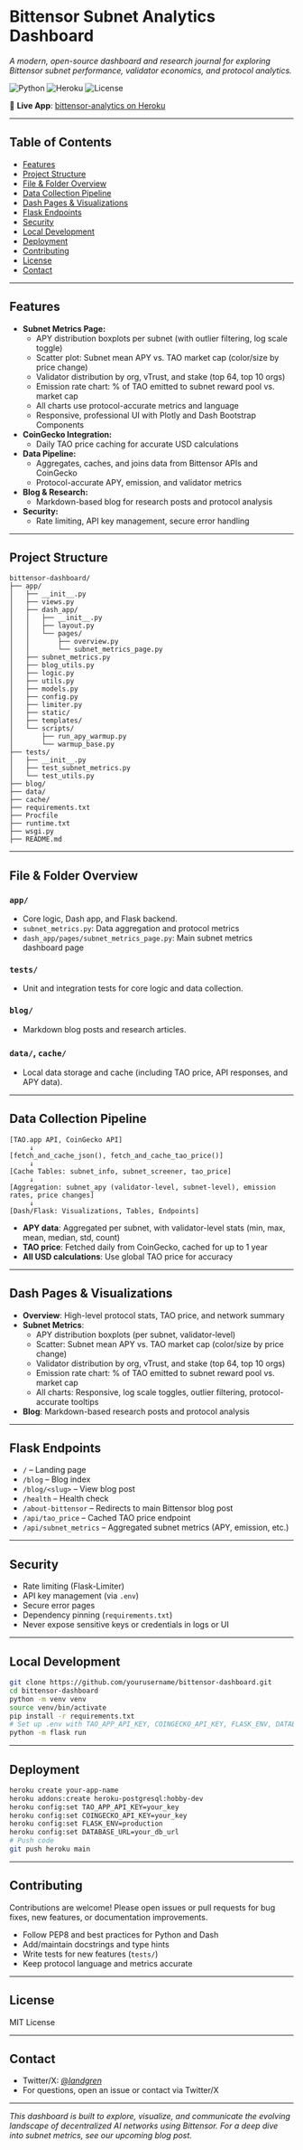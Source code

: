 # Bittensor Subnet Analytics Dashboard

_A modern, open-source dashboard and research journal for exploring Bittensor subnet performance, validator economics, and protocol analytics._

![Python](https://img.shields.io/badge/python-3.11-blue)
![Heroku](https://img.shields.io/badge/deployed-Heroku-green)
![License](https://img.shields.io/badge/license-MIT-blue)

🔗 **Live App**: [bittensor-analytics on Heroku](https://bittensor-analytics-03fff415a1ae.herokuapp.com/)

---

## Table of Contents

- [Features](#features)
- [Project Structure](#project-structure)
- [File & Folder Overview](#file--folder-overview)
- [Data Collection Pipeline](#data-collection-pipeline)
- [Dash Pages & Visualizations](#dash-pages--visualizations)
- [Flask Endpoints](#flask-endpoints)
- [Security](#security)
- [Local Development](#local-development)
- [Deployment](#deployment)
- [Contributing](#contributing)
- [License](#license)
- [Contact](#contact)

---

## Features

- **Subnet Metrics Page:**
  - APY distribution boxplots per subnet (with outlier filtering, log scale toggle)
  - Scatter plot: Subnet mean APY vs. TAO market cap (color/size by price change)
  - Validator distribution by org, vTrust, and stake (top 64, top 10 orgs)
  - Emission rate chart: % of TAO emitted to subnet reward pool vs. market cap
  - All charts use protocol-accurate metrics and language
  - Responsive, professional UI with Plotly and Dash Bootstrap Components
- **CoinGecko Integration:**
  - Daily TAO price caching for accurate USD calculations
- **Data Pipeline:**
  - Aggregates, caches, and joins data from Bittensor APIs and CoinGecko
  - Protocol-accurate APY, emission, and validator metrics
- **Blog & Research:**
  - Markdown-based blog for research posts and protocol analysis
- **Security:**
  - Rate limiting, API key management, secure error handling

---

## Project Structure

```
bittensor-dashboard/
├── app/
│   ├── __init__.py
│   ├── views.py
│   ├── dash_app/
│   │   ├── __init__.py
│   │   ├── layout.py
│   │   └── pages/
│   │       ├── overview.py
│   │       └── subnet_metrics_page.py
│   ├── subnet_metrics.py
│   ├── blog_utils.py
│   ├── logic.py
│   ├── utils.py
│   ├── models.py
│   ├── config.py
│   ├── limiter.py
│   ├── static/
│   ├── templates/
│   └── scripts/
│       ├── run_apy_warmup.py
│       └── warmup_base.py
├── tests/
│   ├── __init__.py
│   ├── test_subnet_metrics.py
│   └── test_utils.py
├── blog/
├── data/
├── cache/
├── requirements.txt
├── Procfile
├── runtime.txt
├── wsgi.py
├── README.md
```

---

## File & Folder Overview

### `app/`
- Core logic, Dash app, and Flask backend.
- `subnet_metrics.py`: Data aggregation and protocol metrics
- `dash_app/pages/subnet_metrics_page.py`: Main subnet metrics dashboard page

### `tests/`
- Unit and integration tests for core logic and data collection.

### `blog/`
- Markdown blog posts and research articles.

### `data/`, `cache/`
- Local data storage and cache (including TAO price, API responses, and APY data).

---

## Data Collection Pipeline

```
[TAO.app API, CoinGecko API]
     ↓
[fetch_and_cache_json(), fetch_and_cache_tao_price()]
     ↓
[Cache Tables: subnet_info, subnet_screener, tao_price]
     ↓
[Aggregation: subnet_apy (validator-level, subnet-level), emission rates, price changes]
     ↓
[Dash/Flask: Visualizations, Tables, Endpoints]
```
- **APY data**: Aggregated per subnet, with validator-level stats (min, max, mean, median, std, count)
- **TAO price**: Fetched daily from CoinGecko, cached for up to 1 year
- **All USD calculations**: Use global TAO price for accuracy

---

## Dash Pages & Visualizations

- **Overview**: High-level protocol stats, TAO price, and network summary
- **Subnet Metrics**:
  - APY distribution boxplots (per subnet, validator-level)
  - Scatter: Subnet mean APY vs. TAO market cap (color/size by price change)
  - Validator distribution by org, vTrust, and stake (top 64, top 10 orgs)
  - Emission rate chart: % of TAO emitted to subnet reward pool vs. market cap
  - All charts: Responsive, log scale toggles, outlier filtering, protocol-accurate tooltips
- **Blog**: Markdown-based research posts and protocol analysis

---

## Flask Endpoints

- `/` – Landing page
- `/blog` – Blog index
- `/blog/<slug>` – View blog post
- `/health` – Health check
- `/about-bittensor` – Redirects to main Bittensor blog post
- `/api/tao_price` – Cached TAO price endpoint
- `/api/subnet_metrics` – Aggregated subnet metrics (APY, emission, etc.)

---

## Security

- Rate limiting (Flask-Limiter)
- API key management (via `.env`)
- Secure error pages
- Dependency pinning (`requirements.txt`)
- Never expose sensitive keys or credentials in logs or UI

---

## Local Development

```bash
git clone https://github.com/yourusername/bittensor-dashboard.git
cd bittensor-dashboard
python -m venv venv
source venv/bin/activate
pip install -r requirements.txt
# Set up .env with TAO_APP_API_KEY, COINGECKO_API_KEY, FLASK_ENV, DATABASE_URL
python -m flask run
```

---

## Deployment

```bash
heroku create your-app-name
heroku addons:create heroku-postgresql:hobby-dev
heroku config:set TAO_APP_API_KEY=your_key
heroku config:set COINGECKO_API_KEY=your_key
heroku config:set FLASK_ENV=production
heroku config:set DATABASE_URL=your_db_url
# Push code
git push heroku main
```

---

## Contributing

Contributions are welcome! Please open issues or pull requests for bug fixes, new features, or documentation improvements.
- Follow PEP8 and best practices for Python and Dash
- Add/maintain docstrings and type hints
- Write tests for new features (`tests/`)
- Keep protocol language and metrics accurate

---

## License

MIT License

---

## Contact

- Twitter/X: [@_landgren_](https://twitter.com/_landgren_)
- For questions, open an issue or contact via Twitter/X

---

_This dashboard is built to explore, visualize, and communicate the evolving landscape of decentralized AI networks using Bittensor. For a deep dive into subnet metrics, see our upcoming blog post._
